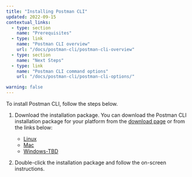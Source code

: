 ```yaml
---
title: "Installing Postman CLI"
updated: 2022-09-15
contextual_links:
  - type: section
    name: "Prerequisites"
  - type: link
    name: "Postman CLI overview"
    url: "/docs/postman-cli/postman-cli-overview"
  - type: section
    name: "Next Steps"
  - type: link
    name: "Postman CLI command options"
    url: "/docs/postman-cli/postman-cli-options/"

warning: false
---
```


To install Postman CLI, follow the steps below.

1. Download the installation package. You can download the Postman CLI installation package for your platform from the [download page](https://www.postman.com/downloads/) or from the links below:

    * [Linux](https://dl-cli.pstmn-beta.io/download/latest/linux/postman-cli.zip)
    * [Mac](https://dl-cli.pstmn-beta.io/download/latest/osx_64/postman-cli.zip)
    * [Windows-TBD](TBD)

1. Double-click the installation package and follow the on-screen instructions.

